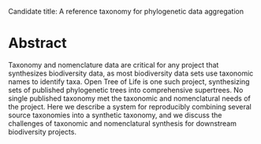 
Candidate title: A reference taxonomy for phylogenetic data aggregation


# Abstract

Taxonomy and nomenclature data are critical for any project that synthesizes
biodiversity data, as most biodiversity data sets use taxonomic names to
identify taxa. Open Tree of Life is one such project, synthesizing sets of
published phylogenetic trees into comprehensive supertrees. No single published
taxonomy met the taxonomic and nomenclatural needs of the project. 
Here we describe a system for reproducibly combining several source taxonomies into
a synthetic taxonomy, and we discuss the challenges of taxonomic and nomenclatural
synthesis for downstream biodiversity projects.
